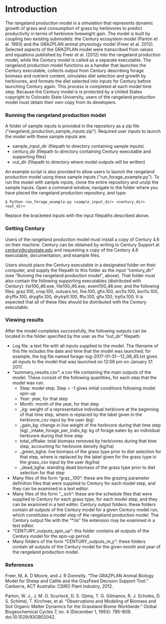 # Introduction #

The rangeland production model is a simulation that represents dynamic growth of grass and consumption of grass by herbivores to predict productivity in terms of herbivore liveweight gain.  The model is built by coupling two existing submodels: the Century ecosystem model (Parton et al. 1993) and the GRAZPLAN animal physiology model (Freer et al. 2012).  Selected aspects of the GRAZPLAN model were transcribed from values and equations published by Freer et al. (2012) into the rangeland production model, while the Century model is called as a separate executable.  The rangeland production model  functions as a handler that launches the Century executable, collects output from Century describing forage biomass and nutrient content, simulates diet selection and growth by herbivores, and formats the diet selected into inputs for Century before launching Century again.  This process is completed at each model time step.  Because the Century model is is protected by a United States copyright to Colorado State University, users of the rangeland production model must obtain their own copy from its developers.

### Running the rangeland production model ###
A folder of sample inputs is provided in the repository as a zip file ("rangeland_production_sample_inputs.zip").  Required user inputs to launch the model with these sample inputs are:

* sample_input_dir (filepath to directory containing sample inputs)
* century_dir (filepath to directory containing Century executable and supporting files)
* out_dir (filepath to directory where model outputs will be written)

An example script is also provided to allow users to launch the rangeland production model using these sample inputs ("run_forage_example.py").  To run the model with sample inputs, clone the entire repository and unzip the sample inputs.  Open a command window, navigate to the folder where you have placed the rangeland production repository, and type:

    $ Python run_forage_example.py <sample_input_dir> <century_dir> <out_dir>

Replace the bracketed inputs with the input filepaths described above.


### Getting Century ###
Users of the rangeland production model must install a copy of Century 4.6 on their machine.  Century can be obtained by writing to Century Support at century@colostate.edu and requesting a copy of the Century 4.6 executable, documentation, and example files.

Users should place the Century executable in a designated folder on their computer, and supply the filepath to this folder as the input “century_dir” (see "Running the rangeland production model", above).  That folder must also contain the following supporting executables (distributed with Century): list100_46.exe, file100_46.exe, event100_46.exe; and the following files: graz.100, crop.100, outvars.txt, fire.100, gfix.100, arcfix.100, borfix.100, dryffix.100, drygfix.100, drytrpfi.100, ffix.100, gfix.100, trpfix.100.  It is expected that all of these files should be distributed with the Century executable.

### Viewing results ###
After the model completes successfully, the following outputs can be located in the folder specified by the user as the “out_dir” filepath:

* Log file: a text file with all inputs supplied to the model.  The filename of this file includes the date and time that the model was launched; for example, the log file named forage-log-2017-01-31--12_06_45.txt gives all inputs to the model that was launched on 12:06 pm on January 31 2017.
* “summary_results.csv”: a csv file containing the main outputs of the model.  These consist of the following quantities, for each step that the model was run: 
    * Step: model step.  Step = -1 gives initial conditions following model spin-up
    * Year: year, for that step
    * Month: month of the year, for that step
    * <herbivore>_kg: weight of a representative individual herbivore at the beginning of that time step, where <herbivore> is replaced by the label given in the herbivore_csv input by the user (kg)
    * <herbivore>_gain_kg: change in live weight of the herbivore during that time step (kg)
<herbivore>_intake_forage_per_indiv_kg: kg of forage eaten by an individual herbivore during that time step
    * total_offtake: total biomass removed by herbivores during that time step, accounting for herbivore density (kg/ha)
    * <grass>_green_kgha: live biomass of the grass type <grass> prior to diet selection for that step, where <grass> is replaced by the label given for the grass type in the grass_csv input by the user (kg/ha)
    * <grass>_dead_kgha: standing dead biomass of the grass type <grass> prior to diet selection for that step
* Many files of the form “graz_<step>.100”: these are the grazing parameter definition files that were supplied to Century for each model step, and they can be examined in a text editor.
* Many files of the form “<grass>_<step>.sch”: these are the schedule files that were supplied to Century for each grass type, for each model step, and they can be examined in a text editor.
Century output folders: these folders contain all outputs of the Century model for a given Century model run, which constitutes a model step of the rangeland production model.  The Century output file with the “*.lis” file extension may be examined in a text editor.
* “CENTURY_outputs_spin_up”: this folder contains all outputs of the Century model for the spin-up period.
* Many folders of the form “CENTURY_outputs_m<month>_y<year>”: these folders contain all outputs of the Century model for the given month and year of the rangeland production model.

### References ###
Freer, M, A. D Moore, and J. R Donnelly. “The GRAZPLAN Animal Biology Model for Sheep and Cattle and the  GrazFeed Decision Support Tool.” Canberra, ACT Australia: CSIRO Plant Industry, 2012.

Parton, W. J., J. M. O. Scurlock, D. S. Ojima, T. G. Gilmanov, R. J. Scholes, D. S. Schimel, T. Kirchner, et al. “Observations and Modeling of Biomass and Soil Organic Matter Dynamics for the Grassland Biome Worldwide.” Global Biogeochemical Cycles 7, no. 4 (December 1, 1993): 785–809. doi:10.1029/93GB02042.